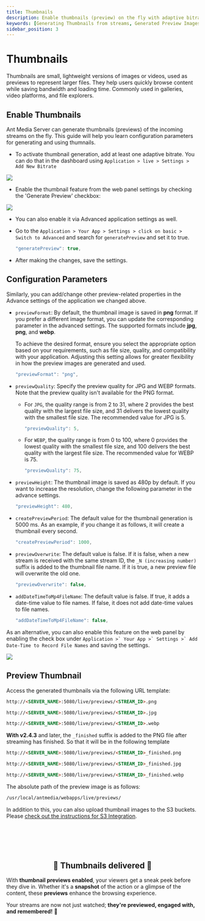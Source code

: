 ```yaml
---
title: Thumbnails
description: Enable thumbnails (preview) on the fly with adaptive bitrate streaming.
keywords: [Generating Thumbnails from streams, Generated Preview Images, Ant Media Server Documentation, Ant Media Server Tutorials]
sidebar_position: 3
---
```


# Thumbnails

Thumbnails are small, lightweight versions of images or videos, used as previews to represent larger files. They help users quickly browse content while saving bandwidth and loading time. Commonly used in galleries, video platforms, and file explorers.

## Enable Thumbnails

Ant Media Server can generate thumbnails (previews) of the incoming streams on the fly. This guide will help you learn configuration parameters for generating and using thumnails.

- To activate thumbnail generation, add at least one adaptive bitrate. You can do that in the dashboard using ```Application > live > Settings > Add New Bitrate```

![](@site/static/img/preview_1.png)

- Enable the thumbnail feature from the web panel settings by checking the 'Generate Preview' checkbox:

 ![](@site/static/img/enable-preview.png)

- You can also enable it via Advanced application settings as well.
- Go to the ```Application > Your App > Settings > click on basic > Switch to Advanced``` and search for `generatePreview` and set it to true.

  ```js
  "generatePreview": true,
  ```

- After making the changes, save the settings.


## Configuration Parameters

Similarly, you can add/change other preview-related properties in the Advance settings of the application we changed above.

- ```previewFormat```: By default, the thumbnail image is saved in **png** format. If you prefer a different image format, you can update the corresponding parameter in the advanced settings. The supported formats include **jpg**, **png**, and **webp**. 

  To achieve the desired format, ensure you select the appropriate option based on your requirements, such as file size, quality, and compatibility with your application. Adjusting this setting allows for greater flexibility in how the preview images are generated and used.

  ```js
  "previewFormat": "png",
  ```

- ```previewQuality```: Specify the preview quality for JPG and WEBP formats. Note that the preview quality isn't available for the PNG format.

  - For `JPG`, the quality range is from 2 to 31, where 2 provides the best quality with the largest file size, and 31 delivers the lowest quality with the smallest file size. The recommended value for JPG is 5. 
 
    ```js
    "previewQuality": 5,
    ```
  - For `WEBP`, the quality range is from 0 to 100, where 0 provides the lowest quality with the smallest file size, and 100 delivers the best quality with the largest file size. The recommended value for WEBP is 75. 

    ```js
    "previewQuality": 75,
    ```


- ```previewHeight```: The thumbnail image is saved as 480p by default. If you want to increase the resolution, change the following parameter in the advance settings.

  ```js
  "previewHeight": 480,
  ```

- ```createPreviewPeriod```: The default value for the thumbnail generation is 5000 ms. As an example, if you change it as follows, it will create a thumbnail every second.

  ```js
  "createPreviewPeriod": 1000,
  ```

- ```previewOverwrite```: The default value is false. If it is false, when a new stream is received with the same stream ID, the `_N (increasing number)` suffix is added to the thumbnail file name. If it is true, a new preview file will overwrite the old one.

  ```js
  "previewOverwrite": false,
  ```

- ```addDateTimeToMp4FileName```: The default value is false. If true, it adds a date-time value to file names. If false, it does not add date-time values to file names.

  ```js
  "addDateTimeToMp4FileName": false,
  ```

As an alternative, you can also enable this feature on the web panel by enabling the check box under ```Application >` Your App >` Settings >` Add Date-Time to Record File Names``` and saving the settings.

![](@site/static/img/preview_2.png)

## Preview Thumbnail

Access the generated thumbnails via the following URL template:

```html
http://<SERVER_NAME>:5080/live/previews/<STREAM_ID>.png

http://<SERVER_NAME>:5080/live/previews/<STREAM_ID>.jpg

http://<SERVER_NAME>:5080/live/previews/<STREAM_ID>.webp
```

**With v2.4.3** and later, the `_finished` suffix is added to the PNG file after streaming has finished. So that it will be in the following template

```html
http://<SERVER_NAME>:5080/live/previews/<STREAM_ID>_finished.png

http://<SERVER_NAME>:5080/live/previews/<STREAM_ID>_finished.jpg

http://<SERVER_NAME>:5080/live/previews/<STREAM_ID>_finished.webp
```

The absolute path of the preview image is as follows:

```bash
/usr/local/antmedia/webapps/live/previews/
```

In addition to this, you can also upload thumbnail images to the S3 buckets. Please [check out the instructions for S3 Integration](https://antmedia.io/docs/category/s3-recording-and-integration/).


<br /><br />
---

<div align="center">
<h2> 📸 Thumbnails delivered 🎯 </h2>
</div>

With **thumbnail previews enabled**, your viewers get a sneak peek before they dive in. Whether it's a **snapshot** of the action or a glimpse of the content, these **previews** enhance the browsing experience.

Your streams are now not just watched; **they're previewed, engaged with, and remembered!** 🚀

